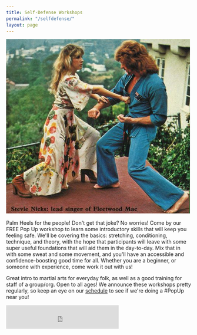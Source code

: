 ```yaml
---
title: Self-Defense Workshops
permalink: "/selfdefense/"
layout: page
---
```


![Pop Gym Self-Defense Workshop](/assets/stevie.jpg)

Palm Heels for the people! Don't get that joke? No worries! Come by our FREE Pop Up workshop to learn some introductory skills that will keep you feeling safe. We'll be covering the basics: stretching, conditioning, technique, and theory, with the hope that participants will leave with some super useful foundations that will aid them in the day-to-day. Mix that in with some sweat and some movement, and you'll have an accessible and confidence-boosting good time for all. Whether you are a beginner, or someone with experience, come work it out with us!

Great intro to martial arts for everyday folk, as well as a good training for staff of a group/org. Open to all ages! We announce these workshops pretty regularly, so keep an eye on our [schedule](schedule.md) to see if we're doing a #PopUp near you!

<iframe src="https://withfriends.co/pop_gym/embed/raw:kind=Join" width="306" height="64" frameborder="0"></iframe>
